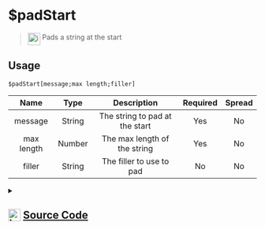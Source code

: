 # $padStart
> <img align="top" src="https://upload.wikimedia.org/wikipedia/commons/thumb/e/e4/Infobox_info_icon.svg/160px-Infobox_info_icon.svg.png?20150409153300" alt="image" width="25" height="auto"> Pads a string at the start
## Usage
```
$padStart[message;max length;filler]
```
| Name | Type | Description | Required | Spread
| :---: | :---: | :---: | :---: | :---: |
message | String | The string to pad at the start | Yes | No
max length | Number | The max length of the string | Yes | No
filler | String | The filler to use to pad | No | No
<details>
<summary>
    
## <img align="top" src="https://cdn4.iconfinder.com/data/icons/iconsimple-logotypes/512/github-512.png" alt="image" width="25" height="auto">  [Source Code](https://github.com/tryforge/ForgeScript-V2/blob/main/src/native/padStart.ts)
    
</summary>
    
```ts
import { ArgType, NativeFunction, Return } from "../structures"
import { camelCase, fill, kebabCase, snakeCase } from "lodash"

export default new NativeFunction({
    name: "$padStart",
    version: "1.0.6",
    description: "Pads a string at the start",
    brackets: true,
    unwrap: true,
    args: [
        {
            name: "message",
            description: "The string to pad at the start",
            rest: false,
            required: true,
            type: ArgType.String,
        },
        {
            name: "max length",
            description: "The max length of the string",
            rest: false,
            required: true,
            type: ArgType.Number,
        },
        {
            name: "filler",
            description: "The filler to use to pad",
            rest: false,
            type: ArgType.String,
        },
    ],
    execute(ctx, [str, max, filler]) {
        return Return.success(str.padStart(max, filler || undefined))
    },
})

```
    
</details>